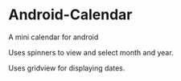 # Android-Calendar
A mini calendar for android

Uses spinners to view and select month and year.

Uses gridview for displaying dates.
